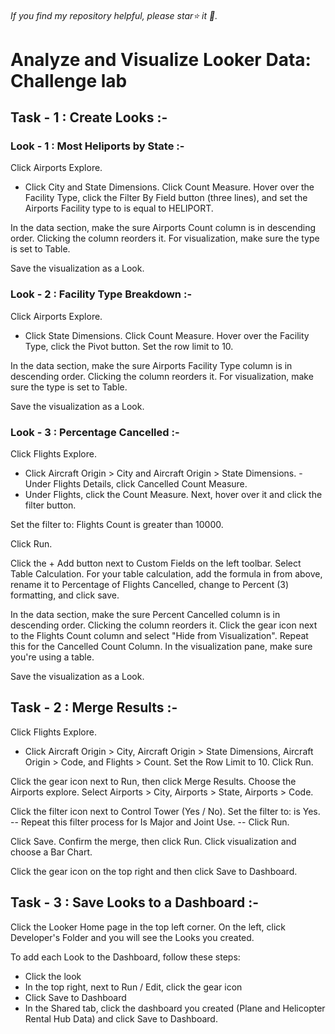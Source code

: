 ###### If you find my repository helpful, please star⭐ it 🌟.

# Analyze and Visualize Looker Data: Challenge lab

## Task - 1 : Create Looks :-
### Look - 1 : Most Heliports by State :-
Click Airports Explore.
- Click City and State Dimensions. Click Count Measure. Hover over the Facility Type, click the Filter By Field button (three lines), and set the Airports Facility type to is equal to HELIPORT.

In the data section, make the sure Airports Count column is in descending order. Clicking the column reorders it. For visualization, make sure the type is set to Table.

Save the visualization as a Look.

### Look - 2 : Facility Type Breakdown :-

Click Airports Explore.
- Click State Dimensions. Click Count Measure. Hover over the Facility Type, click the Pivot button. Set the row limit to 10.

In the data section, make the sure Airports Facility Type column is in descending order. Clicking the column reorders it. For visualization, make sure the type is set to Table.

Save the visualization as a Look.
### Look - 3 : Percentage Cancelled :-

Click Flights Explore.
- Click Aircraft Origin > City and Aircraft Origin > State Dimensions. - Under Flights Details, click Cancelled Count Measure.
- Under Flights, click the Count Measure. Next, hover over it and click the filter button.

Set the filter to: Flights Count is greater than 10000.

Click Run.

Click the + Add button next to Custom Fields on the left toolbar. Select Table Calculation. For your table calculation, add the formula in from above, rename it to Percentage of Flights Cancelled, change to Percent (3) formatting, and click save.

In the data section, make the sure Percent Cancelled column is in descending order. Clicking the column reorders it. Click the gear icon next to the Flights Count column and select "Hide from Visualization". Repeat this for the Cancelled Count Column. In the visualization pane, make sure you're using a table.

Save the visualization as a Look.

## Task - 2 : Merge Results :-


Click Flights Explore.
- Click Aircraft Origin > City, Aircraft Origin > State Dimensions, Aircraft Origin > Code, and Flights > Count. Set the Row Limit to 10. Click Run.

Click the gear icon next to Run, then click Merge Results. Choose the Airports explore. Select Airports > City, Airports > State, Airports > Code.

Click the filter icon next to Control Tower (Yes / No). Set the filter to: is Yes.
-- Repeat this filter process for Is Major and Joint Use.
-- Click Run.

Click Save. Confirm the merge, then click Run. Click visualization and choose a Bar Chart.

Click the gear icon on the top right and then click Save to Dashboard.


## Task - 3 : Save Looks to a Dashboard :-

Click the Looker Home page in the top left corner. On the left, click Developer's Folder and you will see the Looks you created.

To add each Look to the Dashboard, follow these steps:
- Click the look
- In the top right, next to Run / Edit, click the gear icon
- Click Save to Dashboard
- In the Shared tab, click the dashboard you created (Plane and Helicopter Rental Hub Data) and click Save to Dashboard.

